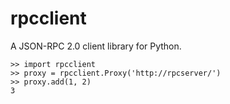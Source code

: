 rpcclient
=========

A JSON-RPC 2.0 client library for Python.

    >> import rpcclient
    >> proxy = rpcclient.Proxy('http://rpcserver/')
    >> proxy.add(1, 2)
    3

